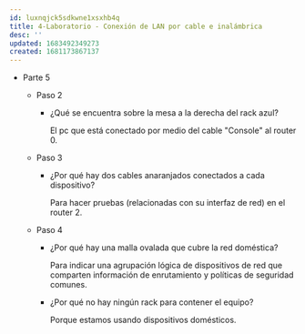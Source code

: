 ```yaml
---
id: luxnqjck5sdkwne1xsxhb4q
title: 4-Laboratorio - Conexión de LAN por cable e inalámbrica
desc: ''
updated: 1683492349273
created: 1681173867137
---
```


- Parte 5

    - Paso 2

        - ¿Qué se encuentra sobre la mesa a la derecha del rack azul?

            El pc que está conectado por medio del cable "Console" al router 0.

    - Paso 3

        - ¿Por qué hay dos cables anaranjados conectados a cada dispositivo?

            Para hacer pruebas (relacionadas con su interfaz de red) en el router 2.

    - Paso 4

        - ¿Por qué hay una malla ovalada que cubre la red doméstica?

            Para indicar una agrupación lógica de dispositivos de red que comparten información de enrutamiento y políticas de seguridad comunes.

        - ¿Por qué no hay ningún rack para contener el equipo?

            Porque estamos usando dispositivos domésticos.